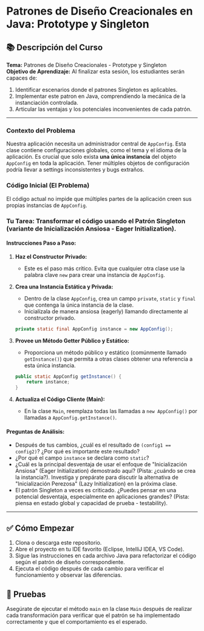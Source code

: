 # Patrones de Diseño Creacionales en Java: Prototype y Singleton

## 📚 Descripción del Curso 
**Tema:** Patrones de Diseño Creacionales - Prototype y Singleton  
**Objetivo de Aprendizaje:** Al finalizar esta sesión, los estudiantes serán capaces de:
1.  Identificar escenarios donde el patrones Singleton es aplicables.
2.  Implementar este patron en Java, comprendiendo la mecánica de la instanciación controlada.
3.  Articular las ventajas y los potenciales inconvenientes de cada patrón.

---
### Contexto del Problema
Nuestra aplicación necesita un administrador central de `AppConfig`. Esta clase contiene configuraciones globales, como el tema y el idioma de la aplicación. Es crucial que solo exista **una única instancia** del objeto `AppConfig` en toda la aplicación. Tener múltiples objetos de configuración podría llevar a settings inconsistentes y bugs extraños.

### Código Inicial (El Problema)
El código actual no impide que múltiples partes de la aplicación creen sus propias instancias de `AppConfig`.

### Tu Tarea: Transformar el código usando el Patrón Singleton (variante de Inicialización Ansiosa - Eager Initialization).

#### Instrucciones Paso a Paso:
1.  **Haz el Constructor Privado:**
    *   Este es el paso más crítico. Evita que cualquier otra clase use la palabra clave `new` para crear una instancia de `AppConfig`.

2.  **Crea una Instancia Estática y Privada:**
    *   Dentro de la clase `AppConfig`, crea un campo `private`, `static` y `final` que contenga la única instancia de la clase.
    *   Inicialízala de manera ansiosa (eagerly) llamando directamente al constructor privado.
    ```java
    private static final AppConfig instance = new AppConfig();
    ```

3.  **Provee un Método Getter Público y Estático:**
    *   Proporciona un método público y estático (comúnmente llamado `getInstance()`) que permita a otras clases obtener una referencia a esta única instancia.
    ```java
    public static AppConfig getInstance() {
        return instance;
    }
    ```

4.  **Actualiza el Código Cliente (Main):**
    *   En la clase `Main`, reemplaza todas las llamadas a `new AppConfig()` por llamadas a `AppConfig.getInstance()`.

#### Preguntas de Análisis:
*   Después de tus cambios, ¿cuál es el resultado de `(config1 == config2)`? ¿Por qué es importante este resultado?
*   ¿Por qué el campo `instance` se declara como `static`?
*   ¿Cuál es la principal desventaja de usar el enfoque de "Inicialización Ansiosa" (Eager Initialization) demostrado aquí? (Pista: ¿cuándo se crea la instancia?). Investiga y prepárate para discutir la alternativa de "Inicialización Perezosa" (Lazy Initialization) en la próxima clase.
*   El patrón Singleton a veces es criticado. ¿Puedes pensar en una potencial desventaja, especialmente en aplicaciones grandes? (Pista: piensa en estado global y capacidad de prueba - testability).

---

## ✅ Cómo Empezar
1.  Clona o descarga este repositorio.
2.  Abre el proyecto en tu IDE favorito (Eclipse, IntelliJ IDEA, VS Code).
3.  Sigue las instrucciones en cada archivo Java para refactorizar el código según el patrón de diseño correspondiente.
4.  Ejecuta el código después de cada cambio para verificar el funcionamiento y observar las diferencias.

## 🧪 Pruebas
Asegúrate de ejecutar el método `main` en la clase `Main` después de realizar cada transformación para verificar que el patrón se ha implementado correctamente y que el comportamiento es el esperado.